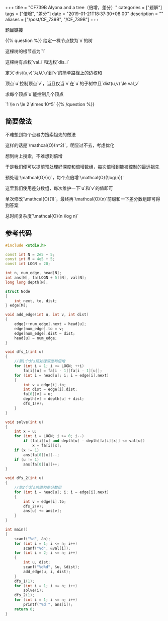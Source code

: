 +++
title = "CF739B Alyona and a tree（倍增，差分）"
categories = ["题解"]
tags = ["倍增", "差分"]
date = "2019-01-21T18:37:30+08:00"
description = ""
aliases = ["/post/CF_739B", "/CF_739B"]
+++

[题目链接](https://codeforces.com/problemset/problem/739/B)

{{% question %}}
给定一棵节点数为\`n\`的树

这棵树的根节点为\`1\`

这棵树有点权\`val_i\`和边权\`dis_i\`

定义\`dist(u,v)\`为从\`u\`到\`v\`的简单路径上的边权和

顶点\`u\`控制顶点\`v\`，当且仅当\`v\`在\`u\`的子树中且\`dist(u,v) \le val_v\`

求每个顶点\`u\`能控制几个顶点

\`1 \le n \le 2 \times 10^5\`
{{% /question %}}

<!--more-->

## 简要做法

不难想到每个点暴力搜索祖先的做法

这样的话是\`\mathcal{O}(n^2)\`，明显过不去，考虑优化

想到树上搜索，不难想到倍增

于是我们便可以提前预处理好深度和倍增数组，每次倍增到能被控制的最远祖先

预处理\`\mathcal{O}(n)\`，每个点倍增\`\mathcal{O}(\log(n))\`

这里我们使用差分数组，每次维护一下\`u\`和\`v\`的值即可

单次修改\`\mathcal{O}(1)\`，最终再\`\mathcal{O}(n)\`前缀和一下差分数组即可得到答案

总时间复杂度\`\mathcal{O}(n \log n)\`

## 参考代码

```c++
#include <stdio.h>

const int N = 2e5 + 5;
const int M = 4e5 + 5;
const int LOGN = 20;

int n, num_edge, head[N];
int ans[N], fa[LOGN + 5][N], val[N];
long long depth[N];

struct Node
{
    int next, to, dist;
} edge[M];

void add_edge(int u, int v, int dist)
{
    edge[++num_edge].next = head[u];
    edge[num_edge].to = v;
    edge[num_edge].dist = dist;
    head[u] = num_edge;
}

void dfs_1(int u)
{
    //第1个dfs预处理深度和倍增
    for (int i = 1; i <= LOGN; ++i)
        fa[i][u] = fa[i - 1][fa[i - 1][u]];
    for (int i = head[u]; i; i = edge[i].next)
    {
        int v = edge[i].to;
        int dist = edge[i].dist;
        fa[0][v] = u;
        depth[v] = depth[u] + dist;
        dfs_1(v);
    }
}

void solve(int u)
{
    int x = u;
    for (int i = LOGN; i >= 0; i--)
        if (fa[i][x] and depth[u] - depth[fa[i][x]] <= val[u])
            x = fa[i][x];
    if (x != 1)
        ans[fa[0][x]]--;
    if (u != 1)
        ans[fa[0][u]]++;
}

void dfs_2(int u)
{
    //第2个dfs前缀和差分数组
    for (int i = head[u]; i; i = edge[i].next)
    {
        int v = edge[i].to;
        dfs_2(v);
        ans[u] += ans[v];
    }
}

int main()
{
    scanf("%d", &n);
    for (int i = 1; i <= n; i++)
        scanf("%d", &val[i]);
    for (int i = 2; i <= n; i++)
    {
        int u, dist;
        scanf("%d%d", &u, &dist);
        add_edge(u, i, dist);
    }
    dfs_1(1);
    for (int i = 1; i <= n; i++)
        solve(i);
    dfs_2(1);
    for (int i = 1; i <= n; i++)
        printf("%d ", ans[i]);
    return 0;
}
```